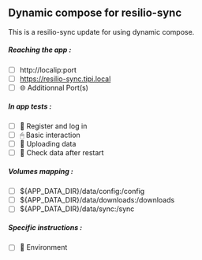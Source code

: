 ## Dynamic compose for resilio-sync
This is a resilio-sync update for using dynamic compose.
##### Reaching the app :
- [ ] http://localip:port
- [ ] https://resilio-sync.tipi.local
- [ ] 🌐 Additionnal Port(s)
##### In app tests :
- [ ] 📝 Register and log in
- [ ] 🖱 Basic interaction
- [ ] 🌆 Uploading data
- [ ] 🔄 Check data after restart
##### Volumes mapping :
- [ ] ${APP_DATA_DIR}/data/config:/config
- [ ] ${APP_DATA_DIR}/data/downloads:/downloads
- [ ] ${APP_DATA_DIR}/data/sync:/sync
##### Specific instructions :
- [ ] 🌳 Environment

